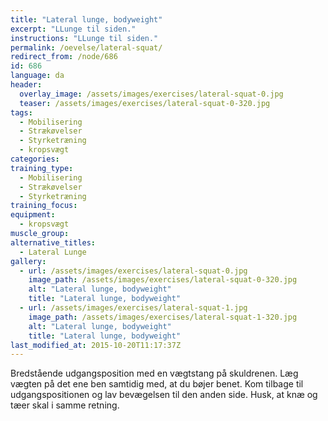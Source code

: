 ```yaml
---
title: "Lateral lunge, bodyweight"
excerpt: "LLunge til siden."
instructions: "LLunge til siden."
permalink: /oevelse/lateral-squat/
redirect_from: /node/686
id: 686
language: da
header:
  overlay_image: /assets/images/exercises/lateral-squat-0.jpg
  teaser: /assets/images/exercises/lateral-squat-0-320.jpg
tags:
  - Mobilisering
  - Strækøvelser
  - Styrketræning
  - kropsvægt
categories:
training_type: 
  - Mobilisering
  - Strækøvelser
  - Styrketræning
training_focus: 
equipment:
  - kropsvægt
muscle_group:
alternative_titles:
  - Lateral Lunge
gallery:
  - url: /assets/images/exercises/lateral-squat-0.jpg
    image_path: /assets/images/exercises/lateral-squat-0-320.jpg
    alt: "Lateral lunge, bodyweight"
    title: "Lateral lunge, bodyweight"
  - url: /assets/images/exercises/lateral-squat-1.jpg
    image_path: /assets/images/exercises/lateral-squat-1-320.jpg
    alt: "Lateral lunge, bodyweight"
    title: "Lateral lunge, bodyweight"
last_modified_at: 2015-10-20T11:17:37Z
---
```


Bredstående udgangsposition med en vægtstang på skuldrenen. Læg vægten på det ene ben samtidig med, at du bøjer benet. Kom tilbage til udgangspositionen og lav bevægelsen til den anden side. Husk, at knæ og tæer skal i samme retning.
